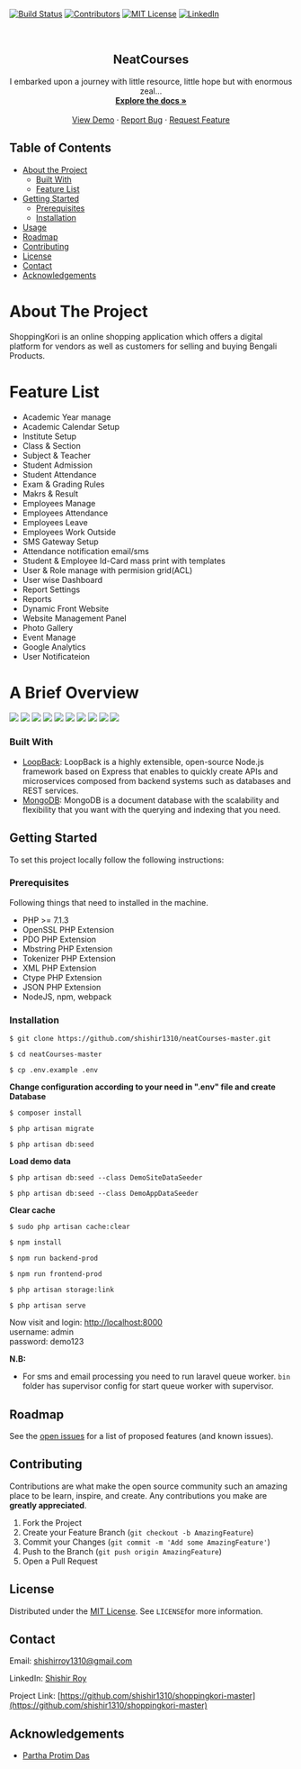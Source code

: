 <!--
*** Thanks for checking out this README Template. If you have a suggestion that would
*** make this better please fork the repo and create a pull request or simple open
*** an issue with the tag "enhancement".
*** Thanks again! Now go create something AMAZING! :D
-->





<!-- PROJECT SHIELDS -->
<!--
*** I'm using markdown "reference style" links for readability.
*** Reference links are enclosed in brackets [ ] instead of parentheses ( ).
*** See the bottom of this document for the declaration of the reference variables
*** for build-url, contributors-url, etc. This is an optional, concise syntax you may use.
*** https://www.markdownguide.org/basic-syntax/#reference-style-links
-->
[![Build Status][build-shield]][build-url]
[![Contributors][contributors-shield]][contributors-url]
[![MIT License][license-shield]][license-url]
[![LinkedIn][linkedin-shield]][linkedin-url]



<!-- PROJECT LOGO -->
<br />
<p align="center">

  <h2 align="center">NeatCourses</h2>

  <p align="center">
    I embarked upon a journey with little resource, little hope but with enormous zeal... 
    <br />
    <a href="https://github.com/shishir1310/shoppingkori-master"><strong>Explore the docs »</strong></a>
    <br />
    <br />
    <a href="https://github.com/shishir1310/shoppingkori-master">View Demo</a>
    ·
    <a href="https://github.com/shishir1310/shoppingkori-master/issues">Report Bug</a>
    ·
    <a href="https://github.com/shishir1310/shoppingkori-master/issues">Request Feature</a>
  </p>
</p>



<!-- TABLE OF CONTENTS -->
## Table of Contents

* [About the Project](#about-the-project)
  * [Built With](#built-with)
  * [Feature List](#feature-list)
* [Getting Started](#getting-started)
  * [Prerequisites](#prerequisites)
  * [Installation](#installation)
* [Usage](#usage)
* [Roadmap](#roadmap)
* [Contributing](#contributing)
* [License](#license)
* [Contact](#contact)
* [Acknowledgements](#acknowledgements)



<!-- ABOUT THE PROJECT -->
# About The Project
ShoppingKori is an online shopping application which offers a digital platform for
vendors as well as customers for selling and buying Bengali Products.
# Feature List
- Academic Year manage
- Academic Calendar Setup
- Institute Setup
- Class & Section
- Subject & Teacher
- Student Admission
- Student Attendance
- Exam & Grading Rules
- Makrs & Result
- Employees Manage
- Employees Attendance
- Employees Leave
- Employees Work Outside
- SMS Gateway Setup 
- Attendance notification email/sms 
- Student & Employee Id-Card mass print with templates
- User & Role manage with permision grid(ACL)
- User wise Dashboard
- Report Settings
- Reports
- Dynamic Front Website
- Website Management Panel
- Photo Gallery
- Event Manage
- Google Analytics
- User Notificateion

# A Brief Overview
<img src="./screenshot/ce/dashboard.png" >
<img src="./screenshot/site-dashboard.png" >
<img src="./screenshot/ce/menu.png" >
<img src="./screenshot/list.png" >
<img src="./screenshot/ce/profile-st.png" >
<img src="./screenshot/id-2.png" >
<img src="./screenshot/attendance.jpg" >
<img src="./screenshot/grade.png" >
<img src="./screenshot/rules.png" >
<img src="./screenshot/home.png" >

### Built With
* [LoopBack](https://loopback.io/): LoopBack is a highly extensible, open-source Node.js framework based on Express that enables to quickly create APIs and microservices composed from backend systems such as databases and REST services. 
* [MongoDB](https://www.mongodb.com/): MongoDB is a document database with the scalability and flexibility that you want with the querying and indexing that you need. 


<!-- GETTING STARTED -->
## Getting Started

To set this project locally follow the following instructions:
### Prerequisites

Following things that need to installed in the machine.
- PHP >= 7.1.3
- OpenSSL PHP Extension
- PDO PHP Extension
- Mbstring PHP Extension
- Tokenizer PHP Extension
- XML PHP Extension
- Ctype PHP Extension
- JSON PHP Extension
- NodeJS, npm, webpack

### Installation

```
$ git clone https://github.com/shishir1310/neatCourses-master.git

```
```
$ cd neatCourses-master
```
```
$ cp .env.example .env
```
**Change configuration according to your need in ".env" file and create Database**
```
$ composer install
```
```
$ php artisan migrate
```
```
$ php artisan db:seed
```
**Load demo data**
```
$ php artisan db:seed --class DemoSiteDataSeeder
```
```
$ php artisan db:seed --class DemoAppDataSeeder
```
**Clear cache**
```
$ sudo php artisan cache:clear
```
```
$ npm install
```
```
$ npm run backend-prod
```
```
$ npm run frontend-prod
```
```
$ php artisan storage:link
```
```
$ php artisan serve
```
Now visit and login: [http://localhost:8000](http://localhost:8000) \
username: admin\
password: demo123


**N.B:**
- For sms and email processing you need to run laravel queue worker. `bin` folder has supervisor config for start queue worker with supervisor.

<!-- ROADMAP -->
## Roadmap

See the [open issues](https://github.com/shishir1310/shoppingkori-master/issues) for a list of proposed features (and known issues).



<!-- CONTRIBUTING -->
## Contributing

Contributions are what make the open source community such an amazing place to be learn, inspire, and create.
Any contributions you make are **greatly appreciated**.

1. Fork the Project
2. Create your Feature Branch (`git checkout -b AmazingFeature`)
3. Commit your Changes (`git commit -m 'Add some AmazingFeature'`)
4. Push to the Branch (`git push origin AmazingFeature`)
5. Open a Pull Request



<!-- LICENSE -->
## License

Distributed under the [MIT License](https://opensource.org/licenses/MIT). See `LICENSE`for more information.



<!-- CONTACT -->
## Contact

Email: [shishirroy1310@gmail.com](shishirroy1310@gmail.com)

LinkedIn: [Shishir Roy](https://www.linkedin.com/in/shishir-roy-3937b7120/)

Project Link: [https://github.com/shishir1310/shoppingkori-master](https://github.com/shishir1310/shoppingkori-master)



<!-- ACKNOWLEDGEMENTS -->
## Acknowledgements
* [Partha Protim Das](#)





<!-- MARKDOWN LINKS & IMAGES -->
<!-- https://www.markdownguide.org/basic-syntax/#reference-style-links -->
[build-shield]: https://img.shields.io/badge/build-passing-brightgreen.svg?style=flat-square
[build-url]: #
[contributors-shield]: https://img.shields.io/badge/contributors-1-orange.svg?style=flat-square
[contributors-url]: https://github.com/othneildrew/Best-README-Template/graphs/contributors
[license-shield]: https://img.shields.io/badge/license-MIT-blue.svg?style=flat-square
[license-url]: https://choosealicense.com/licenses/mit
[linkedin-shield]: https://img.shields.io/badge/-LinkedIn-black.svg?style=flat-square&logo=linkedin&colorB=555
[linkedin-url]: https://www.linkedin.com/in/shishir-roy-3937b7120/
[product-screenshot]: https://raw.githubusercontent.com/othneildrew/Best-README-Template/master/screenshot.png
